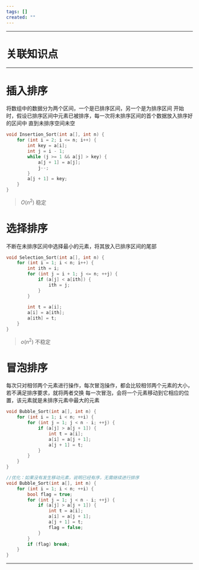 ```yaml
---
tags: []
created: ""
---
```


---
# 关联知识点



---
# 插入排序

将数组中的数据分为两个区间，一个是已排序区间，另一个是为排序区间
开始时，假设已排序区间中元素已被排序，每一次将未排序区间的首个数据放入排序好的区间中
直到未排序空间未空

```C++
void Insertion_Sort(int a[], int n) {  
    for (int i = 2; i <= n; i++) {  
        int key = a[i];  
        int j = i - 1;  
        while (j >= 1 && a[j] > key) {  
            a[j + 1] = a[j];  
            j--;  
        }  
        a[j + 1] = key;   
    }  
}

```

> $O(n^2)$ 稳定
# 选择排序

不断在未排序区间中选择最小的元素，将其放入已排序区间的尾部

```C++
void Selection_Sort(int a[], int n) {  
    for (int i = 1; i < n; i++) {  
        int ith = i;  
        for (int j = i + 1; j <= n; ++j) {  
            if (a[j] < a[ith]) {  
                ith = j;  
            }  
        }  
  
        int t = a[i];  
        a[i] = a[ith];  
        a[ith] = t;  
    }  
}
```

> $o(n^2)$ 不稳定
# 冒泡排序

每次只对相邻两个元素进行操作，每次冒泡操作，都会比较相邻两个元素的大小，若不满足排序要求，就将两者交换
每一次冒泡，会将一个元素移动到它相应的位置，该元素就是未排序元素中最大的元素

```C++
void Bubble_Sort(int a[], int n) {  
    for (int i = 1; i < n; ++i) {  
        for (int j = 1; j < n - i; ++j) {  
            if (a[j] > a[j + 1]) {  
                int t = a[i];  
                a[i] = a[j + 1];  
                a[j + 1] = t;  
            }  
        }  
    }  
}

//优化：如果没有发生移动元素，说明已经有序，无需继续进行排序
void Bubble_Sort(int a[], int n) {  
    for (int i = 1; i < n; ++i) {  
        bool flag = true;  
        for (int j = 1; j < n - i; ++j) {  
            if (a[j] > a[j + 1]) {  
                int t = a[i];  
                a[i] = a[j + 1];  
                a[j + 1] = t;  
                flag = false;  
            }  
        }  
        if (flag) break;  
    }  
}
```







---
